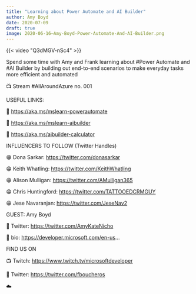 ```yaml
---
title: "Learning about Power Automate and AI Builder"
author: Amy Boyd
date: 2020-07-09
draft: true
image: 2020-06-16–Amy-Boyd-Power-Automate-And-AI-Builder.png
---
```


{{< video "Q3dMGV-nSc4" >}}

Spend some time with Amy and Frank learning about #Power Automate and #AI Builder by building out end-to-end scenarios to make everyday tasks more efficient and automated

📺 Stream #AllAroundAzure no. 001

USEFUL LINKS:

🔗 https://aka.ms/mslearn-powerautomate 

🔗 https://aka.ms/mslearn-aibuilder 

🔗 https://aka.ms/aibuilder-calculator 

INFLUENCERS TO FOLLOW (Twitter Handles)

😁 Dona Sarkar: https://twitter.com/donasarkar

😁 Keith Whatling: https://twitter.com/KeithWhatling

😁 Alison Mulligan: https://twitter.com/AMulligan365

😁 Chris Huntingford: https://twitter.com/TATTOOEDCRMGUY

😁 Jese Navaranjan: https://twitter.com/JeseNav2

GUEST: Amy Boyd

🔗 Twitter: https://twitter.com/AmyKateNicho

🔗 bio: https://developer.microsoft.com/en-us...

FIND US ON

📺 Twitch: https://www.twitch.tv/microsoftdeveloper

🔗 Twitter: https://twitter.com/fboucheros


☁️